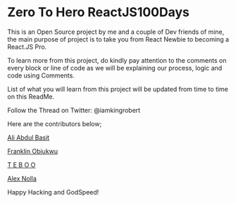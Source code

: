 # Zero To Hero ReactJS100Days

This is an Open Source project by me and a couple of Dev friends of mine, the main purpose of project is to take you from React Newbie to becoming a React.JS Pro.

To learn more from this project, do kindly pay attention to the comments on every block or line of code as we will be explaining our process, logic and code using Comments.

List of what you will learn from this project will be updated from time to time on this ReadMe. 

Follow the Thread on Twitter: @iamkingrobert

Here are the contributors below;

[Ali Abdul Basit](https://github.com/aliabdulbasit2002)

[Franklin Obiukwu](https://github.com/franklinobiukwu)

[T E B O O](https://github.com/tebohonthako)

[Alex Nolla ](https://github.com/mralexnolla)


Happy Hacking and GodSpeed!
